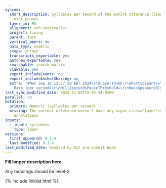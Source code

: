 ```yaml
---
synced:
  short_description: Syllables per second of the entire utterance (line), skipping
    over pauses
  layer_id: 95
  alignment: sub-interval(s)
  project: timing
  parent: turn
  vertical_peers: no
  data_type: numeric
  scope: phrase
  transcripts_exportable: yes
  matches_exportable: yes
  searchable: search-matrix
  viewable: yes
  export_includeCounts: no
  export_includeAnchorSharing: no
  extra: "#Mon Sep 16 12:57:50 EDT 2024\r\nLayerId=66\r\nParticipants=\r\nPattern=\r\nTranscripts=\r\nUtterances=true\r\nStatistic=Word
    Rate (per second)\r\nMillisecondsPauseThreshold=\r\nMainSpeakerOnly=false\r\nCorpora=false\r\nScopeLayerId=\r\nTranscriptParticipants=false\r\nTurns=false\r\nExcludedTranscriptTypes=-1\r\nSecondsContext=\r\n"
last_sync_modified_date: 2024-11-05T15:56:24-0500
parallel: no
notation:
  primary: Numeric (syllables per second)
  missing: The current utterance doesn't have any <span class="layer">segment</span>
    annotations
inputs:
  - input: syllables
    type: layer
versions:
  first_appeared: 0.1.4
  last_modified: 0.1.4
last_modified_date: Handled by Git pre-commit hook
---
```


**Fill longer description here**

Any headings should be level-3


{% include linklist.html %}
